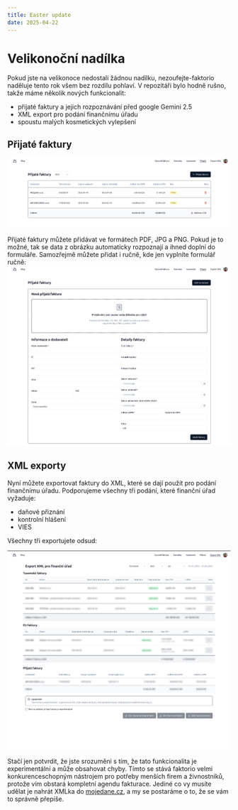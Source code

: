 ```yaml
---
title: Easter update
date: 2025-04-22
---
```


# Velikonoční nadílka

Pokud jste na velikonoce nedostali žádnou nadílku, nezoufejte-faktorio naděluje tento rok všem bez rozdílu pohlaví.
V repozitáři bylo hodně rušno, takže máme několik nových funkcionalit:

- přijaté faktury a jejich rozpoznávání před google Gemini 2.5
- XML export pro podání finančnímu úřadu
- spoustu malých kosmetických vylepšení

## Přijaté faktury

![picture 1](../../../images/25efe719b02c89126bb5374bd8fb9b2d2f13653a3f39853fdced70d59d55d951.png)

Přijaté faktury můžete přidávat ve formátech PDF, JPG a PNG. Pokud je to možné, tak se data z obrázku automaticky rozpoznají a ihned doplní do formuláře.
Samozřejmě můžete přidat i ručně, kde jen vyplníte formulář ručně:
![picture 2](../../../images/07531f5944baa9491c47fd98e5ebacdfb79c2bfa68ed31b7d400108792dc24da.png)

## XML exporty

Nyní můžete exportovat faktury do XML, které se dají použít pro podání finančnímu úřadu.
Podporujeme všechny tři podání, které finanční úřad vyžaduje:

- daňové přiznání
- kontrolní hlášení
- VIES

Všechny tři exportujete odsud:

![picture 0](../../../images/c3fcbabcb0597bbbf9754f0c851881e20057c041322407276aa2e6941dba39dd.png)

Stačí jen potvrdit, že jste srozuměni s tím, že tato funkcionalita je experimentální a může obsahovat chyby.
Tímto se stává faktorio velmi konkurenceschopným nástrojem pro potřeby menších firem a živnostníků, protože vím obstará kompletní agendu fakturace. Jediné co vy musíte udělat je nahrát XMLka do [mojedane.cz](https://mojedane.cz/), a my se postaráme o to, že se vám to správně přepíše.
